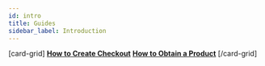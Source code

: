 ```yaml
---
id: intro
title: Guides
sidebar_label: Introduction
---
```


[card-grid]
[**How to Create Checkout**](api-process/check-out.md)
[**How to Obtain a Product**](api-process/product.md)
[/card-grid]